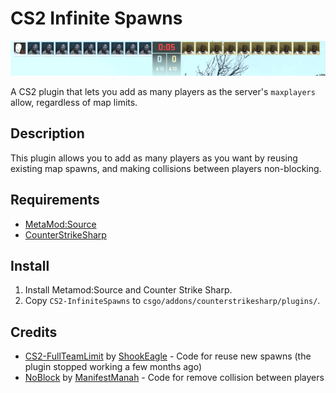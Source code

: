 # CS2 Infinite Spawns

![Alt text](img/10vs10.png?raw=true "10 vs 10 exemple")

A CS2 plugin that lets you add as many players as the server's `maxplayers` allow, regardless of map limits.


## Description
This plugin allows you to add as many players as you want by reusing existing map spawns, and making collisions between players non-blocking.

## Requirements
- [MetaMod:Source](https://github.com/alliedmodders/metamod-source/)
- [CounterStrikeSharp](https://github.com/roflmuffin/CounterStrikeSharp)

## Install
1. Install Metamod:Source and Counter Strike Sharp.
2. Copy `CS2-InfiniteSpawns` to `csgo/addons/counterstrikesharp/plugins/`.

## Credits
- [CS2-FullTeamLimit](https://github.com/ShookEagle/CS2-FullTeamFix) by [ShookEagle](https://github.com/ShookEagle) - Code for reuse new spawns (the plugin stopped working a few months ago)
- [NoBlock](https://github.com/justinnobledev/cs2-spawntools) by [ManifestManah](https://github.com/ManifestManah) - Code for remove collision between players